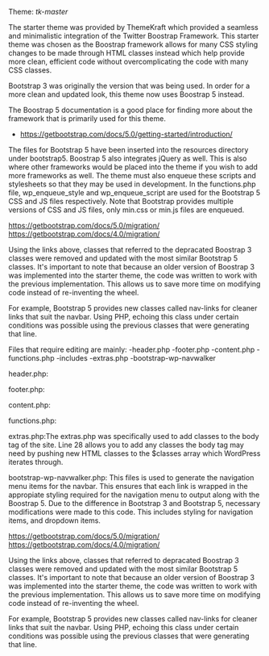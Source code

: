 Theme: _tk-master_

The starter theme was provided by ThemeKraft which provided a seamless and minimalistic integration of the Twitter Boostrap Framework. This starter theme was chosen as the Boostrap framework allows for many CSS styling changes to be made through HTML classes instead which help provide more clean, efficient code without overcomplicating the code with many CSS classes. 

Bootstrap 3 was originally the version that was being used. In order for a more clean and updated look, this theme now uses Boostrap 5 instead. 

The Boostrap 5 documentation is a good place for finding more about the framework that is primarily used for this theme.

- https://getbootstrap.com/docs/5.0/getting-started/introduction/

The files for Bootstrap 5 have been inserted into the resources directory under bootstrap5. Boostrap 5 also integrates jQuery as well. This is also where other frameworks would be placed into the theme if you wish to add more frameworks as well. The theme must also enqueue these scripts and stylesheets so that they may be used in development. In the functions.php file, wp_enqueue_style and wp_enqueue_script are used for the Bootstrap 5 CSS and JS files respectively. Note that Bootstrap provides multiple versions of CSS and JS files, only min.css or min.js files are enqueued.

https://getbootstrap.com/docs/5.0/migration/
https://getbootstrap.com/docs/4.0/migration/

Using the links above, classes that referred to the depracated Boostrap 3 classes were removed and updated with the most similar Bootstrap 5 
classes. It's important to note that because an older version of Boostrap 3 was implemented into the starter theme, the code was written to 
work with the previous implementation. This allows us to save more time on modifying code instead of re-inventing the wheel. 

For example, 
Bootstrap 5 provides new classes called nav-links for cleaner links that suit the navbar. Using PHP, echoing this class under certain 
conditions was possible using the previous classes that were generating that line. 

Files that require editing are mainly:
    -header.php
    -footer.php
    -content.php
    -functions.php
    -includes
        -extras.php
        -bootstrap-wp-navwalker

header.php:


footer.php:


content.php:


functions.php:



extras.php:The extras.php was specifically used to add classes to the body tag of the site. Line 28 allows you to add any classes the body tag may need by pushing new HTML classes to the $classes array which WordPress iterates through. 


bootstrap-wp-navwalker.php: This files is used to generate the navigation menu items for the navbar. This ensures that each link is wrapped in the appropiate styling required for the navigation menu to output along with the Boostrap 5. Due to the difference in Bootstrap 3 and Bootstrap 5, necessary modifications were made to this code. This includes styling for navigation items, and dropdown items. 



https://getbootstrap.com/docs/5.0/migration/
https://getbootstrap.com/docs/4.0/migration/

Using the links above, classes that referred to depracated Boostrap 3 classes were removed and updated with the most similar Bootstrap 5 
classes. It's important to note that because an older version of Boostrap 3 was implemented into the starter theme, the code was written to 
work with the previous implementation. This allows us to save more time on modifying code instead of re-inventing the wheel. 

For example, 
Bootstrap 5 provides new classes called nav-links for cleaner links that suit the navbar. Using PHP, echoing this class under certain 
conditions was possible using the previous classes that were generating that line. 



